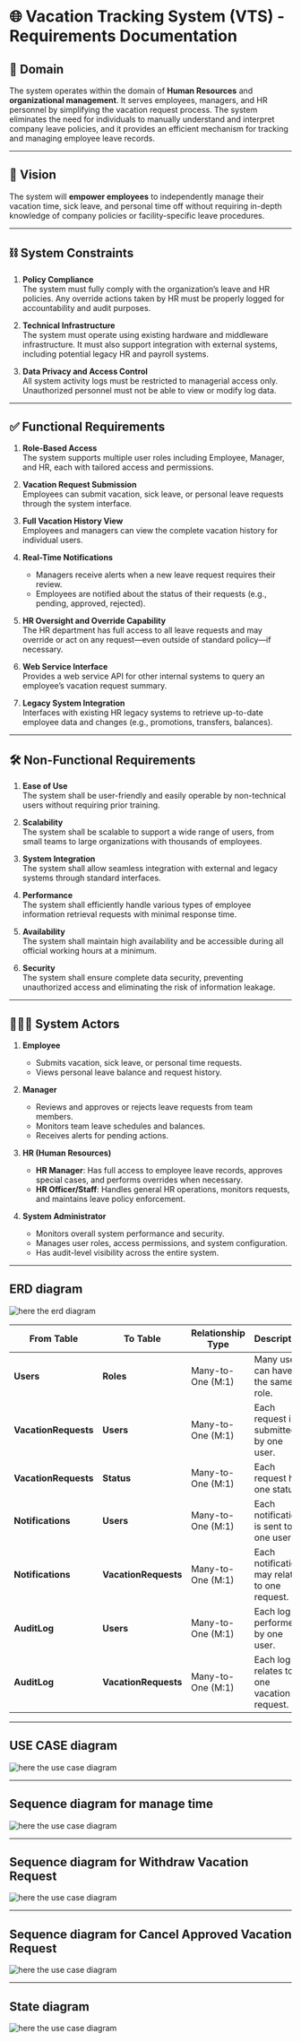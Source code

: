 # 🌐 Vacation Tracking System (VTS) - Requirements Documentation

## 📌 Domain
The system operates within the domain of **Human Resources** and **organizational management**. It serves employees, managers, and HR personnel by simplifying the vacation request process. The system eliminates the need for individuals to manually understand and interpret company leave policies, and it provides an efficient mechanism for tracking and managing employee leave records.

---

## 🎯 Vision
The system will **empower employees** to independently manage their vacation time, sick leave, and personal time off without requiring in-depth knowledge of company policies or facility-specific leave procedures.

---

## ⛓️ System Constraints

1. **Policy Compliance**  
   The system must fully comply with the organization’s leave and HR policies. Any override actions taken by HR must be properly logged for accountability and audit purposes.

2. **Technical Infrastructure**  
   The system must operate using existing hardware and middleware infrastructure. It must also support integration with external systems, including potential legacy HR and payroll systems.

3. **Data Privacy and Access Control**  
   All system activity logs must be restricted to managerial access only. Unauthorized personnel must not be able to view or modify log data.

---

## ✅ Functional Requirements

1. **Role-Based Access**  
   The system supports multiple user roles including Employee, Manager, and HR, each with tailored access and permissions.

2. **Vacation Request Submission**  
   Employees can submit vacation, sick leave, or personal leave requests through the system interface.

3. **Full Vacation History View**  
   Employees and managers can view the complete vacation history for individual users.

4. **Real-Time Notifications**
   - Managers receive alerts when a new leave request requires their review.  
   - Employees are notified about the status of their requests (e.g., pending, approved, rejected).

5. **HR Oversight and Override Capability**  
   The HR department has full access to all leave requests and may override or act on any request—even outside of standard policy—if necessary.

6. **Web Service Interface**  
   Provides a web service API for other internal systems to query an employee’s vacation request summary.

7. **Legacy System Integration**  
   Interfaces with existing HR legacy systems to retrieve up-to-date employee data and changes (e.g., promotions, transfers, balances).

---

## 🛠️ Non-Functional Requirements

1. **Ease of Use**  
   The system shall be user-friendly and easily operable by non-technical users without requiring prior training.

2. **Scalability**  
   The system shall be scalable to support a wide range of users, from small teams to large organizations with thousands of employees.

3. **System Integration**  
   The system shall allow seamless integration with external and legacy systems through standard interfaces.

4. **Performance**  
   The system shall efficiently handle various types of employee information retrieval requests with minimal response time.

5. **Availability**  
   The system shall maintain high availability and be accessible during all official working hours at a minimum.

6. **Security**  
   The system shall ensure complete data security, preventing unauthorized access and eliminating the risk of information leakage.

---

## 🧑‍🤝‍🧑 System Actors

1. **Employee**
   - Submits vacation, sick leave, or personal time requests.  
   - Views personal leave balance and request history.

2. **Manager**
   - Reviews and approves or rejects leave requests from team members.  
   - Monitors team leave schedules and balances.  
   - Receives alerts for pending actions.

3. **HR (Human Resources)**
   - **HR Manager**: Has full access to employee leave records, approves special cases, and performs overrides when necessary.  
   - **HR Officer/Staff**: Handles general HR operations, monitors requests, and maintains leave policy enforcement.

4. **System Administrator**
   - Monitors overall system performance and security.  
   - Manages user roles, access permissions, and system configuration.  
   - Has audit-level visibility across the entire system.

---

## ERD diagram
![here the erd diagram](ERD.png)

| From Table           | To Table             | Relationship Type | Description                                  |
| -------------------- | -------------------- | ----------------- | -------------------------------------------- |
| **Users**            | **Roles**            | Many-to-One (M:1) | Many users can have the same role.           |
| **VacationRequests** | **Users**            | Many-to-One (M:1) | Each request is submitted by one user.       |
| **VacationRequests** | **Status**           | Many-to-One (M:1) | Each request has one status.                 |
| **Notifications**    | **Users**            | Many-to-One (M:1) | Each notification is sent to one user.       |
| **Notifications**    | **VacationRequests** | Many-to-One (M:1) | Each notification may relate to one request. |
| **AuditLog**         | **Users**            | Many-to-One (M:1) | Each log is performed by one user.           |
| **AuditLog**         | **VacationRequests** | Many-to-One (M:1) | Each log relates to one vacation request.    |

---

## USE CASE diagram
![here the use case diagram](VTS.drawio.png)

---

## Sequence diagram for manage time
![here the use case diagram](VTS-sequence-1.png)

---

## Sequence diagram for Withdraw Vacation Request
![here the use case diagram](sequence_with.png)

---

## Sequence diagram for Cancel Approved Vacation Request
![here the use case diagram](sequence_cancel.png)

---

## State diagram
![here the use case diagram](stateOfRequest.png)
